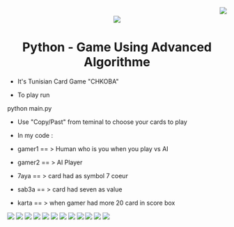 <img align="right" src="https://visitor-badge.laobi.icu/badge?page_id=BenHmidaMohammadAli.Card-Game">
<h6 align="center">
  <a href="https://git.io/typing-svg">
    <img src="https://readme-typing-svg.herokuapp.com/?lines=Hello,+There!+👋;Development+of+Tunisian+Game;Chkobat&center=true&size=30">
  </a>
</h6> 
 
<h1 align="center"> Python - Game Using Advanced Algorithme </h1>


- It's Tunisian Card Game "CHKOBA"

- To play run 

python main.py

- Use "Copy/Past" from teminal to choose your cards to play

- In my code :

* gamer1 == > Human who is you when you play vs AI 
* gamer2 == > AI Player

* 7aya  == > card had as symbol 7 coeur 
* sab3a == > card had seven as value 
* karta == > when gamer had more 20 card in score box 

<img src="./img/img1.png">
<img src="./img/img2.png">
<img src="./img/img3.png">
<img src="./img/img4.png">
<img src="./img/img5.png">
<img src="./img/img6.png">
<img src="./img/img7.png">
<img src="./img/img8.png">
<img src="./img/img9.png">
<img src="./img/img10.png">
<img src="./img/img11.png">
<img src="./img/img12.png">